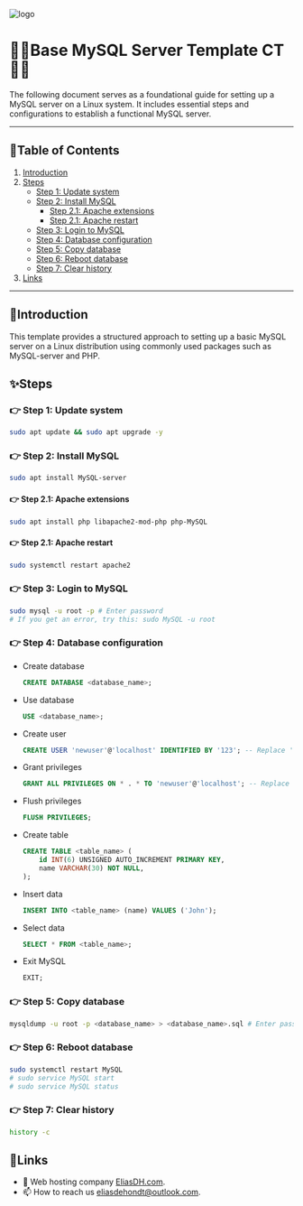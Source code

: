 ![logo](https://eliasdh.com/assets/media/images/logo-github.png)
# 💙🤍Base MySQL Server Template CT🤍💙

The following document serves as a foundational guide for setting up a MySQL server on a Linux system. It includes essential steps and configurations to establish a functional MySQL server.

---

## 📘Table of Contents

1. [Introduction](#introduction)
2. [Steps](#steps)
    - [Step 1: Update system](#step-1-update-system)
    - [Step 2: Install MySQL](#step-2-install-MySQL)
        - [Step 2.1: Apache extensions](#step-21-apache-extensions)
        - [Step 2.1: Apache restart](#step-21-apache-restart)
    - [Step 3: Login to MySQL](#step-3-login-to-MySQL)
    - [Step 4: Database configuration](#step-4-database-configuration)
    - [Step 5: Copy database](#step-5-copy-database)
    - [Step 6: Reboot database](#step-6-reboot-database)
    - [Step 7: Clear history](#step-7-clear-history)
3. [Links](#links)

---

## 🖖Introduction

This template provides a structured approach to setting up a basic MySQL server on a Linux distribution using commonly used packages such as MySQL-server and PHP.

## ✨Steps

### 👉 Step 1: Update system
```bash
sudo apt update && sudo apt upgrade -y
```

### 👉 Step 2: Install MySQL
```bash
sudo apt install MySQL-server
```

#### 👉 Step 2.1: Apache extensions
```bash
sudo apt install php libapache2-mod-php php-MySQL
```

#### 👉 Step 2.1: Apache restart
```bash
sudo systemctl restart apache2
```

### 👉 Step 3: Login to MySQL
```bash
sudo mysql -u root -p # Enter password
# If you get an error, try this: sudo MySQL -u root
```

### 👉 Step 4: Database configuration
- Create database
    ```sql
    CREATE DATABASE <database_name>;
    ```
- Use database
    ```sql
    USE <database_name>;
    ```
- Create user
    ```sql
    CREATE USER 'newuser'@'localhost' IDENTIFIED BY '123'; -- Replace 'newuser' and '123' with your own values
    ```
- Grant privileges
    ```sql
    GRANT ALL PRIVILEGES ON * . * TO 'newuser'@'localhost'; -- Replace 'newuser' with your own value
    ```
- Flush privileges
    ```sql
    FLUSH PRIVILEGES;
    ```
- Create table
    ```sql
    CREATE TABLE <table_name> (
        id INT(6) UNSIGNED AUTO_INCREMENT PRIMARY KEY,
        name VARCHAR(30) NOT NULL,
    );
    ```
- Insert data
    ```sql
    INSERT INTO <table_name> (name) VALUES ('John');
    ```
- Select data
    ```sql
    SELECT * FROM <table_name>;
    ```
- Exit MySQL
    ```sql
    EXIT;
    ```

### 👉 Step 5: Copy database
```bash
mysqldump -u root -p <database_name> > <database_name>.sql # Enter password
```

### 👉 Step 6: Reboot database
```bash
sudo systemctl restart MySQL
# sudo service MySQL start
# sudo service MySQL status
```

### 👉 Step 7: Clear history
```bash
history -c
```

## 🔗Links
- 👯 Web hosting company [EliasDH.com](https://eliasdh.com).
- 📫 How to reach us eliasdehondt@outlook.com.